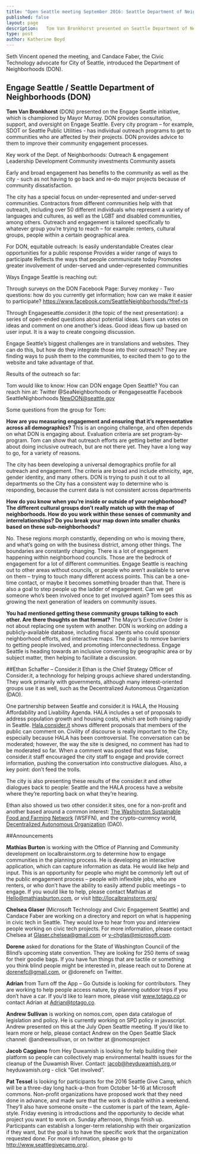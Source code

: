 ```yaml
---
title: "Open Seattle meeting September 2016: Seattle Department of Neighborhoods"
published: false
layout: page
description:   Tom Van Bronkhorst presented on Seattle Department of Neighborhoods (DON) and Ethan Schafer presented on Consider.it
type: post
author: Katherine Boyd
---
```


Seth Vincent opened the meeting, and Candace Faber, the Civic Technology advocate for City of Seattle, introduced the Department of Neighborhoods (DON).

## Engage Seattle / Seattle Department of Neighborhoods (DON)
**Tom Van Bronkhorst** (DON) presented on the Engage Seattle initiative, which is championed by Mayor Murray. DON provides consultation, support, and oversight on Engage Seattle. Every city program – for example, SDOT or Seattle Public Utilities - has individual outreach programs to get to communities who are affected by their projects. DON provides advice to them to improve their community engagement processes.

Key work of the Dept. of Neighborhoods:
Outreach & engagement
Leadership Development
Community investments
Community assets

Early and broad engagement has benefits to the community as well as the city - such as not having to go back and re-do major projects because of community dissatisfaction. 

The city has a special focus on under-represented and under-served communities. Contractors from different communities help with that outreach, including over 50 different individuals who represent a variety of languages and cultures, as well as the LGBT and disabled communities, among others. Outreach and engagement is tailored specifically to whatever group you’re trying to reach – for example: renters, cultural groups, people within a certain geographical area.

For DON, equitable outreach:
Is easily understandable
Creates clear opportunities for a public response
Provides a wider range of ways to participate
Reflects the ways that people communicate today
Promotes greater involvement of under-served and under-represented communities

Ways Engage Seattle is reaching out:

Through surveys on the DON Facebook Page: Survey monkey - Two questions: how do you currently get information; how can we make it easier to participate? https://www.facebook.com/SeattleNeighborhoods/?fref=ts

Through Engageseattle.consider.it (the topic of the next presentation): a series of open-ended questions about potential ideas. Users can votes on ideas and comment on one another’s ideas. Good ideas flow up based on user input. It is a way to create congoing discussion. 

Engage Seattle’s biggest challenges are in translations and websites. They can do this, but how do they integrate those into their outreach? They are finding ways to push them to the communities, to excited them to go to the website and take advantage of that. 

Results of the outreach so far:



Tom would like to know: How can DON engage Open Seattle? You can reach him at:
Twitter @SeaNeighborhoods or #engageseattle
Facebook SeattleNighborhoods
[NewDON@seattle.gov](NewDON@seattle.gov) 

Some questions from the group for Tom:

**How are you measuring engagement and ensuring that it’s representative across all demographics?**
This is an ongoing challenge, and often depends on what DON is engaging about. Evaluation criteria are set program-by-program. Tom can show that outreach efforts are getting better and better about doing inclusive outreach, but are not there yet. They have a long way to go, for a variety of reasons.

The city has been developing a universal demographics profile for all outreach and engagement. The criteria are broad and include ethnicity, age, gender identity, and many others. DON is trying to push it out to all departments so the City has a consistent way to determine who is responding, because the current data is not consistent across departments

**How do you know when you’re inside or outside of your neighborhood?  The different cultural groups don’t really match up with the map of neighborhoods. How do you work within these senses of community and interrelationships? Do you break your map down into smaller chunks based on these sub-neighborhoods?**

No. These regions morph constantly, depending on who is moving there, and what’s going on with the business district, among other things. The boundaries are constantly changing. There is a lot of engagement happening within neighborhood councils. Those are the bedrock of engagement for a lot of different communities. Engage Seattle is reaching out to other areas without councils, or people who aren’t available to serve on them – trying to touch many different access points. This can be a one-time contact, or maybe it becomes something broader than that. There is also a goal to step people up the ladder of engagement. Can we get someone who’s been involved once to get involved again? Tom sees this as growing the next generation of leaders on community issues. 

**You had mentioned getting these community groups talking to each other. Are there thoughts on that format?** 
The Mayor’s Executive Order is not about replacing one system with another. DON is working on adding a publicly-available database, including fiscal agents who could sponsor neighborhood efforts, and interactive maps. The goal is to remove barriers to getting people involved, and promoting interconnectedness. Engage Seattle is heading towards an inclusive convening by geographic area or by subject matter, then helping to facilitate a discussion. 

##Ethan Schaffer – Consider.it
Ethan is the Chief Strategy Officer of Consider.it, a technology for helping groups achieve shared understanding. They work primarily with governments, although many interest-oriented groups use it as well, such as the Decentralized Autonomous Organization (DAO).

One partnership between Seattle and consider.it is HALA, the Housing Affordability and Livability Agenda. HALA includes a set of proposals to address population growth and housing costs, which are both rising rapidly in Seattle.  [Hala.consider.it](https://hala.consider.it/) shows different proposals that members of the public can comment on. Civility of discourse is really important to the City, especially because HALA has been controversial. The conversation can be moderated; however, the way the site is designed, no comment has had to be moderated so far. When a comment was posted that was false, consider.it staff encouraged the city staff to engage and provide correct information, pushing the conversation into constructive dialogues. Also, a key point: don’t feed the trolls.

The city is also presenting these results of the consider.it and other dialogues back to people: Seattle and the HALA process have a website where they’re reporting back on what they’re hearing.

Ethan also showed us two other consider.it sites, one for a non-profit and another based around a common interest: [The Washington Sustainable Food and Farming Network](https://wsffn.consider.it/) (WSFFN), and the crypto-currency world, [Decentralized Autonomous Organization](https://dao.consider.it/) (DAO). 

##Announcements

**Mathias Burton** is working with the Office of Planning and Community development on localbrainstorm.org to determine how to engage communities in the planning process. He is developing an interactive application, which can capture information as data. He would like help and input. This is an opportunity for people who might be commonly left out of the public engagement process – people with inflexible jobs, who are renters, or who don’t have the ability to easily attend public meetings – to engage. If you would like to help, please contact Mathias at Hello@mathiasburton.com, or visit http://localbrainstorm.org/ 

**Chelsea Glaser** (Microsoft Technology and Civic Engagement Seattle) and Candace Faber are working on a directory and report on what is happening in civic tech in Seattle.  They would love to hear from you and interview people working on civic tech projects. For more information, please contact Chelsea at Glaser.chelsea@gmail.com or v-chglas@microsoft.com. 

**Dorene** asked for donations for the State of Washington Council of the Blind’s upcoming state convention. They are looking for 250 items of swag for their goodie bags. If you have fun things that are tactile or something you think blind people might be interested in, please reach out to Dorene at dorenefc@gmail.com, or @dorenefc on Twitter.

**Adrian** from Turn off the App – Go Outside is looking for contributors. They are working to help people access nature, by planning outdoor trips if you don’t have a car. If you’d like to learn more, please visit www.totago.co or contact Adrian at Adrian@totago.co.

**Andrew Sullivan** is working on nomos.com, open data catalogue of legislation and policy. He is currently working on SPD policy in javascript. Andrew presented on this at the July Open Seattle meeting. If you’d like to learn more or help, please contact Andrew on the Open Seattle Slack channel: @andrewsullivan, or on twitter at @nomosproject


**Jacob Caggiano** from Hey Duwamish is looking for help building their platform so people can collectively map environmental health issues for the cleanup of the Duwamish River. Contact: jacob@heyduwamish.org,or heyduwamish.org - click “Get involved”.

**Pat Tessel** is looking for participants for the 2016 Seattle Give Camp, which will be a three-day long hack-a-thon from October 14–16 at Microsoft commons. Non-profit organizations have proposed work that they need done in advance, and made sure that the work is doable within a weekend. They’ll also have someone onsite – the customer is part of the team, Agile-style. Friday evening is introductions and the opportunity to decide what project you want to work on. Sunday afternoon, things finish up. Participants can establish a longer-term relationship with their organization if they want, but the goal is to have the specific work that the organization requested done. For more information, please go to http://www.seattlegivecamp.org/.











